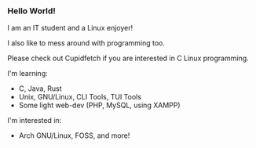 ### Hello World!

I am an IT student and a Linux enjoyer! 

I also like to mess around with programming too. 

Please check out Cupidfetch if you are interested in C Linux programming.

I'm learning: 
* C, Java, Rust
* Unix, GNU/Linux, CLI Tools, TUI Tools
* Some light web-dev (PHP, MySQL, using XAMPP)

I'm interested in:
* Arch GNU/Linux, FOSS, and more!

<!--
**frankischilling/frankischilling** is a ✨ _special_ ✨ repository because its `README.md` (this file) appears on your GitHub profile.

Here are some ideas to get you started:

- 🔭 I’m currently working on ...
- 🌱 I’m currently learning ...
- 👯 I’m looking to collaborate on ...
- 🤔 I’m looking for help with ...
- 💬 Ask me about ...
- 📫 How to reach me: ...
- 😄 Pronouns: ...
- ⚡ Fun fact: ...
-->

